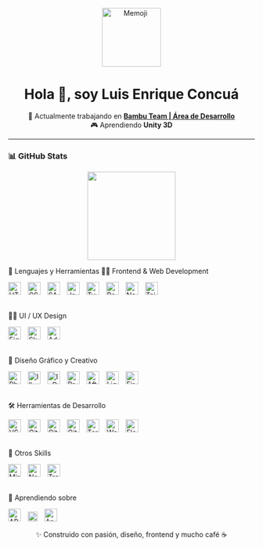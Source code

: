 <p align="center">
  <img alt="Memoji" width="120px" src="http://www.bambu.team/wp-content/uploads/2025/06/memoji.png" />
</p>

<h1 align="center">Hola 👋, soy Luis Enrique Concuá</h1>

<p align="center">
  🔭 Actualmente trabajando en <strong><a href="https://www.instagram.com/bambu.team/?hl=en" target="_blank">Bambu Team | Área de Desarrollo</a></strong><br>
  🎮 Aprendiendo <strong>Unity 3D</strong> 
</p>

---

### 📊 GitHub Stats

<p align="center">
  <img height="180em" src="https://github-readme-stats.vercel.app/api/top-langs/?username=BambuTeam&layout=compact&theme=dark" />
</p>

🧰 Lenguajes y Herramientas 👨‍💻 Frontend & Web Development <br>
<p> <img src="https://cdn.jsdelivr.net/gh/devicons/devicon/icons/html5/html5-original.svg" alt="HTML5" width="26px" style="margin-right:10px;" /> <img src="https://cdn.jsdelivr.net/gh/devicons/devicon/icons/css3/css3-original.svg" alt="CSS3" width="26px" style="margin-right:10px;" /> <img src="https://cdn.jsdelivr.net/gh/devicons/devicon/icons/sass/sass-original.svg" alt="SASS" width="26px" style="margin-right:10px;" /> <img src="https://cdn.jsdelivr.net/gh/devicons/devicon/icons/javascript/javascript-original.svg" alt="JavaScript" width="26px" style="margin-right:10px;" /> <img src="https://cdn.jsdelivr.net/gh/devicons/devicon/icons/typescript/typescript-original.svg" alt="TypeScript" width="26px" style="margin-right:10px;" /> <img src="https://cdn.jsdelivr.net/gh/devicons/devicon/icons/react/react-original.svg" alt="React" width="26px" style="margin-right:10px;" /> <img src="https://cdn.jsdelivr.net/gh/devicons/devicon/icons/nextjs/nextjs-original.svg" alt="Next.js" width="26px" style="margin-right:10px;" /> <img src="https://upload.wikimedia.org/wikipedia/commons/d/d5/Tailwind_CSS_Logo.svg" alt="Tailwind CSS" width="26px" style="margin-right:10px;" /> </p><br>
🧑‍🎨 UI / UX Design
<p> <img src="https://cdn.jsdelivr.net/gh/devicons/devicon/icons/figma/figma-original.svg" alt="Figma" width="26px" style="margin-right:10px;" /> <img src="https://cdn.svgporn.com/logos/sketch.svg" alt="Sketch" width="26px" style="margin-right:10px;" /> <img src="https://cdn.jsdelivr.net/gh/devicons/devicon/icons/xd/xd-plain.svg" alt="Adobe XD" width="26px" style="margin-right:10px;" /> </p><br>
🎨 Diseño Gráfico y Creativo
<p> <img src="https://cdn.jsdelivr.net/gh/devicons/devicon/icons/photoshop/photoshop-plain.svg" alt="Photoshop" width="26px" style="margin-right:10px;" /> <img src="https://cdn.jsdelivr.net/gh/devicons/devicon/icons/illustrator/illustrator-plain.svg" alt="Illustrator" width="26px" style="margin-right:10px;" /> <img src="https://img.icons8.com/?size=100&id=51lMuEpYaQ8k&format=png" alt="InDesign" width="26px" style="margin-right:10px;" /> <img src="https://img.icons8.com/?size=100&id=K8Ttz87NEjvn&format=png" alt="Premiere" width="26px" style="margin-right:10px;" /> <img src="https://img.icons8.com/?size=100&id=uvgBYQi80IOJ&format=png" alt="After Effects" width="26px" style="margin-right:10px;" /> <img src="https://img.icons8.com/?size=100&id=tkuwWnXfr4fn&format=png" alt="Lightroom" width="26px" style="margin-right:10px;" /> <img src="https://www.adobe.com/cc-shared/assets/img/product-icons/svg/firefly-appicon-64-new.svg" alt="Firefly" width="26px" style="margin-right:10px;" /> </p><br>
🛠️ Herramientas de Desarrollo
<p> <img src="https://cdn.jsdelivr.net/gh/devicons/devicon/icons/vscode/vscode-original.svg" alt="VS Code" width="26px" style="margin-right:10px;" /> <img src="https://cdn.jsdelivr.net/gh/devicons/devicon/icons/git/git-original.svg" alt="Git" width="26px" style="margin-right:10px;" /> <img src="https://cdn.jsdelivr.net/gh/devicons/devicon/icons/github/github-original.svg" alt="GitHub" width="26px" style="margin-right:10px;" /> <img src="https://cdn.svgporn.com/logos/gitkraken.svg" alt="GitKraken" width="26px" style="margin-right:10px;" /> <img src="https://cdn.jsdelivr.net/gh/devicons/devicon/icons/bash/bash-original.svg" alt="Terminal" width="26px" style="margin-right:10px;" /> <img src="https://cdn.jsdelivr.net/gh/devicons/devicon/icons/wordpress/wordpress-original.svg" alt="WordPress" width="26px" style="margin-right:10px;" /> <img src="https://elementor.com/wp-content/uploads/2021/10/logo-symbol-red.svg" alt="Elementor" width="26px" style="margin-right:10px;" /> </p><br>
🧪 Otros Skills
<p> <img src="https://cdn.iconscout.com/icon/free/png-256/free-miro-282596.png" alt="Miro" width="26px" style="margin-right:10px;" /> <img src="https://cdn.jsdelivr.net/gh/devicons/devicon/icons/notion/notion-original.svg" alt="Notion" width="26px" style="margin-right:10px;" /> <img src="https://cdn.jsdelivr.net/gh/devicons/devicon/icons/trello/trello-plain.svg" alt="Trello" width="26px" style="margin-right:10px;" /> </p><br>
🚀 Aprendiendo sobre
<p> <img src="https://developer.apple.com/assets/elements/icons/arkit/arkit-96x96_2x.png" alt="ARKit" width="26px" style="margin-right:10px;" /> <img src="https://arvr.google.com/static/images/arcore/arcore_logo_icon.svg" alt="ARCore" width="20px" style="margin-right:10px;" /> <img src="https://cdn.jsdelivr.net/gh/devicons/devicon/icons/androidstudio/androidstudio-original.svg" alt="Android Studio" width="26px" style="margin-right:10px;" /> </p>
<p align="center">✨ Construido con pasión, diseño, frontend y mucho café ☕</p>
